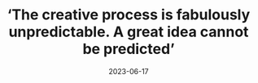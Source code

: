 ---
title: '‘The creative process is fabulously unpredictable. A great idea cannot be predicted’'
link: https://www.mckinsey.com/capabilities/mckinsey-digital/our-insights/the-creative-process-is-fabulously-unpredictable-a-great-idea-cannot-be-predicted#/
description: "In this episode of The Quarterly Interview: Provocations to Ponder, Jony Ive, the former design head of Apple, talks about what it takes for the creative process to thrive at any company."
tags: [product development, leadership]
content-type: reading
date: 2023-06-17
---